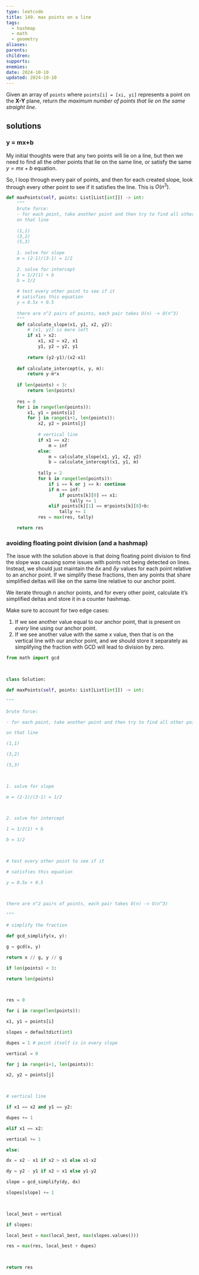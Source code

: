 ```yaml
---
type: leetcode
title: 149. max points on a line
tags:
  - hashmap
  - math
  - geometry
aliases: 
parents: 
children: 
supports: 
enemies: 
date: 2024-10-10
updated: 2024-10-10
---
```


Given an array of `points` where `points[i] = [xi, yi]` represents a point on the **X-Y** plane, return _the maximum number of points that lie on the same straight line_.

## solutions

### y = mx+b

My initial thoughts were that any two points will lie on a line, but then we need to find all the other points that lie on the same line, or satisfy the same $y=mx+b$ equation.

So, I loop through every pair of points, and then for each created slope, look through every other point to see if it satisfies the line. This is $O(n^3)$.

```python
def maxPoints(self, points: List[List[int]]) -> int:
	"""
	brute force:
	- for each point, take another point and then try to find all other points
	on that line
	
	(1,1)
	(3,2)
	(5,3)
	
	1. solve for slope
	m = (2-1)/(3-1) = 1/2
	
	2. solve for intercept
	1 = 1/2(1) + b
	b = 1/2
	
	# test every other point to see if it
	# satisfies this equation
	y = 0.5x + 0.5
	
	there are n^2 pairs of points, each pair takes O(n) -> O(n^3)
	"""
	def calculate_slope(x1, y1, x2, y2):
		# (x1, y1) is more left
		if x1 > x2:
			x1, x2 = x2, x1
			y1, y2 = y2, y1
	
		return (y2-y1)/(x2-x1)
	
	def calculate_intercept(x, y, m):
		return y-m*x
	
	if len(points) < 3:
		return len(points)
	
	res = 0
	for i in range(len(points)):
		x1, y1 = points[i]
		for j in range(i+1, len(points)):
			x2, y2 = points[j]
	
			# vertical line
			if x1 == x2:
				m = inf
			else:
				m = calculate_slope(x1, y1, x2, y2)
				b = calculate_intercept(x1, y1, m)
	
			tally = 2
			for k in range(len(points)):
				if i == k or j == k: continue
				if m == inf:
					if points[k][0] == x1:
						tally += 1
				elif points[k][1] == m*points[k][0]+b:
					tally += 1
			res = max(res, tally)

	return res
```

### avoiding floating point division (and a hashmap)

The issue with the solution above is that doing floating point division to find the slope was causing some issues with points not being detected on lines. Instead, we should just maintain the $\delta x$ and $\delta y$ values for each point relative to an anchor point. If we simplify these fractions, then any points that share simplified deltas will like on the same line relative to our anchor point.

We iterate through $n$ anchor points, and for every other point, calculate it’s simplified deltas and store it in a counter hashmap.

Make sure to account for two edge cases:

1. If we see another value equal to our anchor point, that is present on _every_ line using our anchor point.
2. If we see another value with the same $x$ value, then that is on the vertical line with our anchor point, and we should store it separately as simplifying the fraction with GCD will lead to division by zero.

```python
from math import gcd

  

class Solution:

def maxPoints(self, points: List[List[int]]) -> int:

"""

brute force:

- for each point, take another point and then try to find all other points

on that line

(1,1)

(3,2)

(5,3)

  

1. solve for slope

m = (2-1)/(3-1) = 1/2

  

2. solve for intercept

1 = 1/2(1) + b

b = 1/2

  

# test every other point to see if it

# satisfies this equation

y = 0.5x + 0.5

  

there are n^2 pairs of points, each pair takes O(n) -> O(n^3)

"""

# simplify the fraction

def gcd_simplify(x, y):

g = gcd(x, y)

return x // g, y // g

if len(points) < 3:

return len(points)

  

res = 0

for i in range(len(points)):

x1, y1 = points[i]

slopes = defaultdict(int)

dupes = 1 # point itself is in every slope

vertical = 0

for j in range(i+1, len(points)):

x2, y2 = points[j]

  

# vertical line

if x1 == x2 and y1 == y2:

dupes += 1

elif x1 == x2:

vertical += 1

else:

dx = x2 - x1 if x2 > x1 else x1-x2

dy = y2 - y1 if x2 > x1 else y1-y2

slope = gcd_simplify(dy, dx)

slopes[slope] += 1

  

local_best = vertical

if slopes:

local_best = max(local_best, max(slopes.values()))

res = max(res, local_best + dupes)

  

return res
```
